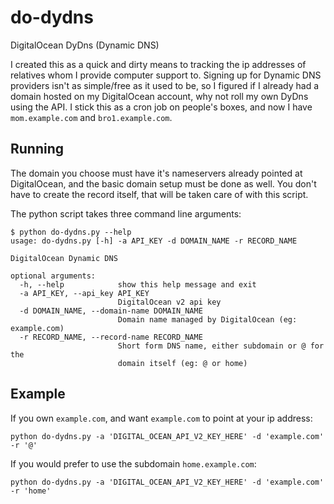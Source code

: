 # do-dydns
DigitalOcean DyDns (Dynamic DNS)

I created this as a quick and dirty means to tracking the ip addresses of relatives whom I provide computer support to. Signing up for Dynamic DNS providers isn't as simple/free as it used to be, so I figured if I already had a domain hosted on my DigitalOcean account, why not roll my own DyDns using the API. I stick this as a cron job on people's boxes, and now I have `mom.example.com` and `bro1.example.com`.

## Running

The domain you choose must have it's nameservers already pointed at DigitalOcean, and the basic domain setup must be done as well. You don't have to create the record itself, that will be taken care of with this script.

The python script takes three command line arguments:

```
$ python do-dydns.py --help
usage: do-dydns.py [-h] -a API_KEY -d DOMAIN_NAME -r RECORD_NAME

DigitalOcean Dynamic DNS

optional arguments:
  -h, --help            show this help message and exit
  -a API_KEY, --api_key API_KEY
                        DigitalOcean v2 api key
  -d DOMAIN_NAME, --domain-name DOMAIN_NAME
                        Domain name managed by DigitalOcean (eg: example.com)
  -r RECORD_NAME, --record-name RECORD_NAME
                        Short form DNS name, either subdomain or @ for the
                        domain itself (eg: @ or home)
```

## Example

If you own `example.com`, and want `example.com` to point at your ip address:

```
python do-dydns.py -a 'DIGITAL_OCEAN_API_V2_KEY_HERE' -d 'example.com' -r '@'
```

If you would prefer to use the subdomain `home.example.com`:

```
python do-dydns.py -a 'DIGITAL_OCEAN_API_V2_KEY_HERE' -d 'example.com' -r 'home'
```
